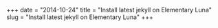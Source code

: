 +++
date = "2014-10-24"
title = "Install latest jekyll on Elementary Luna"
slug = "Install latest jekyll on Elementary Luna"
+++

<script src="https://gist.github.com/marloncabrera/6ed048486f959782cf4a.js"></script>
